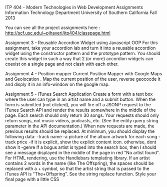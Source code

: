 
ITP 404 - Modern Technologies in Web Development Assignments
Information Technology Department
University of Southern California
Fall 2013

You can see all the project assignments here : http://scf.usc.edu/~pjhaveri/itp404/classpage.html


Assignment 3 - Reusable Accordion Widget using Javascript OOP
For this assignment, take your accordion lab and turn it into a reusable accordion widget using the constructor pattern and the prototype pattern. You should create this widget in such a way that 2 (or more) accordion widgets can coexist on a single page and not clash with each other.

Assignment 4 - Position mapper
Current Position Mapper with Google Maps and Geolocation . Map the current position of the user, reverse geococde it and disply it in an info-window on the google map.

Assignment 5 - iTunes Search Application
Create a form with a text box where the user can type in an artist name and a submit button. When the form is submitted (not clicked), you will fire off a JSONP request to the iTunes Search API and render the results somewhere in the middle of the page.
Each search should only return 30 songs.
Your requests should only return songs, not music videos, podcasts, etc. (See the entity query string parameter in the API documentation.)
When new requests are made, the previous results should be replaced.
At minimum, you should display the following data:
-track name
-a picture of the album artwork for each song
-track price
-if it is explicit, show the explicit content icon. otherwise, dont show it
-genre
If a bogus artist is typed into the search box, then I should see a message displayed in the middle of the page in red "No artist found".
For HTML rendering, use the Handlebars templating library.
If an artist contains 2 words in the name (like The Offspring), the spaces should be replaced with a + symbol, so that the artist string that is passed to the iTunes API is "The+Offspring". See the string replace function.
Style your final page with a little CSS



